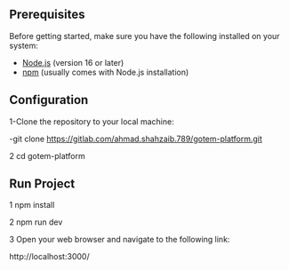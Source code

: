 ## Prerequisites

Before getting started, make sure you have the following installed on your system:

- [Node.js](https://nodejs.org/en/) (version 16 or later)
- [npm](https://www.npmjs.com/get-npm) (usually comes with Node.js installation)

## Configuration

1-Clone the repository to your local machine:

-git clone https://gitlab.com/ahmad.shahzaib.789/gotem-platform.git

2 cd gotem-platform

## Run Project

1 npm install

2 npm run dev

3 Open your web browser and navigate to the following link:

http://localhost:3000/



